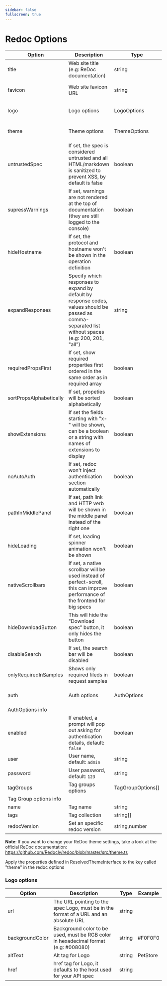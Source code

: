 ```yaml
---
sidebar: false
fullscreen: true
---
```


# Redoc Options

| Option                  | Description                                                                                                                                           | Type              | Note                                       |
| ----------------------- | ----------------------------------------------------------------------------------------------------------------------------------------------------- | ----------------- | ------------------------------------------ |
| title                   | Web site title (e.g: ReDoc documentation)                                                                                                             | string            |
| favicon                 | Web site favicon URL                                                                                                                                  | string            | Fallbacks to the document title if not set |
| logo                    | Logo options                                                                                                                                          | LogoOptions       | See LogoOptions table                      |
| theme                   | Theme options                                                                                                                                         | ThemeOptions      | See ThemeOptions info                      |
| untrustedSpec           | If set, the spec is considered untrusted and all HTML/markdown is sanitized to prevent XSS, by default is false                                       | boolean           |
| supressWarnings         | If set, warnings are not rendered at the top of documentation (they are still logged to the console)                                                  | boolean           |
| hideHostname            | If set, the protocol and hostname won't be shown in the operation definition                                                                          | boolean           |
| expandResponses         | Specify which responses to expand by default by response codes, values should be passed as comma-separated list without spaces (e.g: 200, 201, "all") | string            |
| requiredPropsFirst      | If set, show required properties first ordered in the same order as in required array                                                                 | boolean           |
| sortPropsAlphabetically | If set, propeties will be sorted alphabetically                                                                                                       | boolean           |
| showExtensions          | If set the fields starting with "x-" will be shown, can be a boolean or a string with names of extensions to display                                  | boolean           |
| noAutoAuth              | If set, redoc won't inject authentication section automatically                                                                                       | boolean           |
| pathInMiddlePanel       | If set, path link and HTTP verb will be shown in the middle panel instead of the right one                                                            | boolean           |
| hideLoading             | If set, loading spinner animation won't be shown                                                                                                      | boolean           |
| nativeScrollbars        | If set, a native scrollbar will be used instead of perfect-scroll, this can improve performance of the frontend for big specs                         | boolean           |
| hideDownloadButton      | This will hide the "Download spec" button, it only hides the button                                                                                   | boolean           |
| disableSearch           | If set, the search bar will be disabled                                                                                                               | boolean           |
| onlyRequiredInSamples   | Shows only required fileds in request samples                                                                                                         | boolean           |
| auth                    | Auth options                                                                                                                                          | AuthOptions       | See AuthOptions info                       |
| AuthOptions info        |
| enabled                 | If enabled, a prompt will pop out asking for authentication details, default: `false`                                                                 | boolean           |
| user                    | User name, default: `admin`                                                                                                                           | string            |
| password                | User password, default: `123`                                                                                                                         | string            |
| tagGroups               | Tag groups options                                                                                                                                    | TagGroupOptions[] | See Tag Group options                      |
| Tag Group options info  |
| name                    | Tag name                                                                                                                                              | string            |
| tags                    | Tag collection                                                                                                                                        | string[]          |
| redocVersion            | Set an specific redoc version                                                                                                                         | string,number     | By default it's "latest"                   |

**Note**: If you want to change your ReDoc theme settings, take a look at the official ReDoc documentation: <https://github.com/Redocly/redoc/blob/master/src/theme.ts>

Apply the properties defined in ResolvedThemeInterface to the key called "theme" in the redoc options

### Logo options

| Option          | Description                                                                           | Type   | Example  |
| --------------- | ------------------------------------------------------------------------------------- | ------ | -------- |
| url             | The URL pointing to the spec Logo, must be in the format of a URL and an absolute URL | string |
| backgroundColor | Background color to be used, must be RGB color in hexadecimal format (e.g: #008080)   | string | #F0F0F0  |
| altText         | Alt tag for Logo                                                                      | string | PetStore |
| href            | href tag for Logo, it defaults to the host used for your API spec                     | string |
